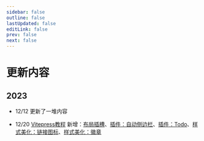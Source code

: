 ```yaml
---
sidebar: false
outline: false
lastUpdated: false
editLink: false
prev: false
next: false
---
```


# 更新内容

## 2023
* 12/12 更新了一堆内容

* 12/20 [Vitepress教程](https://vitepress.yiov.top/) 新增：[布局插槽](https://vitepress.yiov.top/layout.html)、[插件：自动侧边栏](https://vitepress.yiov.top/plugin.html#%E8%87%AA%E5%8A%A8%E4%BE%A7%E8%BE%B9%E6%A0%8F)、[插件：Todo](https://vitepress.yiov.top/plugin.html#todo)、[样式美化：链接图标](https://vitepress.yiov.top/style.html#%E9%93%BE%E6%8E%A5%E5%9B%BE%E6%A0%87)、[样式美化：徽章](https://vitepress.yiov.top/style.html#%E5%BE%BD%E7%AB%A0)